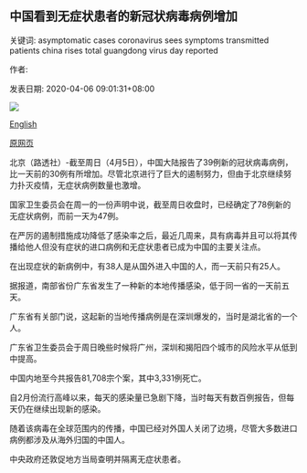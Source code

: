 ## 中国看到无症状患者的新冠状病毒病例增加

关键词: asymptomatic cases coronavirus sees symptoms transmitted patients china rises total guangdong virus day reported

作者: 

发表日期: 2020-04-06 09:01:31+08:00

![](https://www.straitstimes.com/sites/default/files/styles/x_large/public/articles/2020/04/06/ab_residents_060420.jpg?itok=sjelnZdS)

[English](China%20sees%20rises%20in%20new%20coronavirus%20cases%2C%20asymptomatic%20patients.md)

[原网页](https://www.straitstimes.com/asia/east-asia/china-reports-increase-in-new-coronavirus-cases-one-death)

北京（路透社）-截至周日（4月5日），中国大陆报告了39例新的冠状病毒病例，比一天前的30例有所增加。尽管北京进行了巨大的遏制努力，但由于北京继续努力扑灭疫情，无症状病例数量也激增。

国家卫生委员会在周一的一份声明中说，截至周日收盘时，已经确定了78例新的无症状病例，而前一天为47例。

在严厉的遏制措施成功降低了感染率之后，最近几周来，具有病毒并且可以将其传播给他人但没有症状的进口病例和无症状患者已成为中国的主要关注点。

在出现症状的新病例中，有38人是从国外进入中国的人，而一天前只有25人。

据报道，南部省份广东省发生了一种新的本地传播感染，低于同一省的一天前五天。

广东省有关部门说，这起新的当地传播病例是在深圳爆发的，当时是湖北省的一个人。

广东省卫生委员会于周日晚些时候将广州，深圳和揭阳四个城市的风险水平从低到中提高。

中国内地至今共报告81,708宗个案，其中3,331例死亡。

自2月份流行高峰以来，每天的感染量已急剧下降，当时每天有数百例报告，但每天仍在继续出现新的感染。

随着该病毒在全球范围内的传播，中国已经对外国人关闭了边境，尽管大多数进口病例都涉及从海外归国的中国人。

中央政府还敦促地方当局查明并隔离无症状患者。